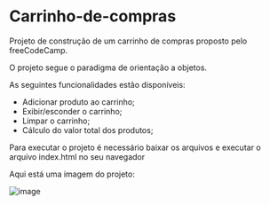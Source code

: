 # Carrinho-de-compras
<p>Projeto de construção de um carrinho de compras proposto pelo freeCodeCamp.</p>

<p>O projeto segue o paradigma de orientação a objetos.</p>
<p>As seguintes funcionalidades estão disponíveis:</p>
<ul>
  <li>Adicionar produto ao carrinho;</li>
  <li>Exibir/esconder o carrinho;</li>
  <li>Limpar o carrinho;</li>
  <li>Cálculo do valor total dos produtos;</li>
</ul>

<p>Para executar o projeto é necessário baixar os arquivos e executar o arquivo index.html no seu navegador</p>

<p>Aqui está uma imagem do projeto:</p>

![image](https://github.com/alyssonfaria99/Carrinho-de-compras/assets/139504868/0606ed0d-4f0e-41bf-bbf9-a6160a257d43)


